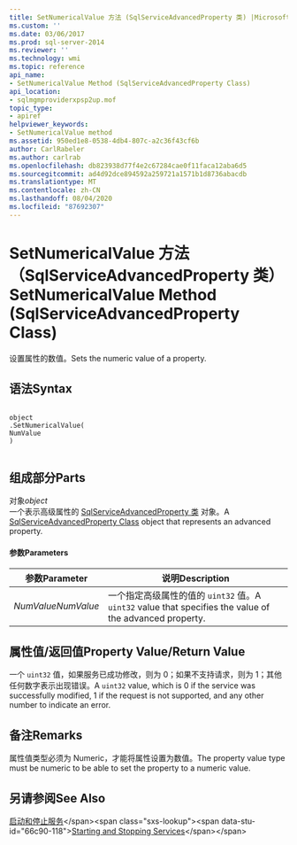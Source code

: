 ```yaml
---
title: SetNumericalValue 方法 (SqlServiceAdvancedProperty 类) |Microsoft Docs
ms.custom: ''
ms.date: 03/06/2017
ms.prod: sql-server-2014
ms.reviewer: ''
ms.technology: wmi
ms.topic: reference
api_name:
- SetNumericalValue Method (SqlServiceAdvancedProperty Class)
api_location:
- sqlmgmproviderxpsp2up.mof
topic_type:
- apiref
helpviewer_keywords:
- SetNumericalValue method
ms.assetid: 950ed1e8-0538-4db4-807c-a2c36f43cf6b
author: CarlRabeler
ms.author: carlrab
ms.openlocfilehash: db823938d77f4e2c67284cae0f11faca12aba6d5
ms.sourcegitcommit: ad4d92dce894592a259721a1571b1d8736abacdb
ms.translationtype: MT
ms.contentlocale: zh-CN
ms.lasthandoff: 08/04/2020
ms.locfileid: "87692307"
---
```

# <a name="setnumericalvalue-method-sqlserviceadvancedproperty-class"></a><span data-ttu-id="66c90-102">SetNumericalValue 方法（SqlServiceAdvancedProperty 类）</span><span class="sxs-lookup"><span data-stu-id="66c90-102">SetNumericalValue Method (SqlServiceAdvancedProperty Class)</span></span>
  <span data-ttu-id="66c90-103">设置属性的数值。</span><span class="sxs-lookup"><span data-stu-id="66c90-103">Sets the numeric value of a property.</span></span>  
  
## <a name="syntax"></a><span data-ttu-id="66c90-104">语法</span><span class="sxs-lookup"><span data-stu-id="66c90-104">Syntax</span></span>  
  
```  
  
object  
.SetNumericalValue(  
NumValue  
)  
  
```  
  
## <a name="parts"></a><span data-ttu-id="66c90-105">组成部分</span><span class="sxs-lookup"><span data-stu-id="66c90-105">Parts</span></span>  
 <span data-ttu-id="66c90-106">对象</span><span class="sxs-lookup"><span data-stu-id="66c90-106">*object*</span></span>  
 <span data-ttu-id="66c90-107">一个表示高级属性的 [SqlServiceAdvancedProperty 类](sqlserviceadvancedproperty-class.md) 对象。</span><span class="sxs-lookup"><span data-stu-id="66c90-107">A [SqlServiceAdvancedProperty Class](sqlserviceadvancedproperty-class.md) object that represents an advanced property.</span></span>  
  
#### <a name="parameters"></a><span data-ttu-id="66c90-108">参数</span><span class="sxs-lookup"><span data-stu-id="66c90-108">Parameters</span></span>  
  
|<span data-ttu-id="66c90-109">参数</span><span class="sxs-lookup"><span data-stu-id="66c90-109">Parameter</span></span>|<span data-ttu-id="66c90-110">说明</span><span class="sxs-lookup"><span data-stu-id="66c90-110">Description</span></span>|  
|---------------|-----------------|  
|<span data-ttu-id="66c90-111">*NumValue*</span><span class="sxs-lookup"><span data-stu-id="66c90-111">*NumValue*</span></span>|<span data-ttu-id="66c90-112">一个指定高级属性的值的 `uint32` 值。</span><span class="sxs-lookup"><span data-stu-id="66c90-112">A `uint32` value that specifies the value of the advanced property.</span></span>|  
  
## <a name="property-valuereturn-value"></a><span data-ttu-id="66c90-113">属性值/返回值</span><span class="sxs-lookup"><span data-stu-id="66c90-113">Property Value/Return Value</span></span>  
 <span data-ttu-id="66c90-114">一个 `uint32` 值，如果服务已成功修改，则为 0；如果不支持请求，则为 1；其他任何数字表示出现错误。</span><span class="sxs-lookup"><span data-stu-id="66c90-114">A `uint32` value, which is 0 if the service was successfully modified, 1 if the request is not supported, and any other number to indicate an error.</span></span>  
  
## <a name="remarks"></a><span data-ttu-id="66c90-115">备注</span><span class="sxs-lookup"><span data-stu-id="66c90-115">Remarks</span></span>  
 <span data-ttu-id="66c90-116">属性值类型必须为 Numeric，才能将属性设置为数值。</span><span class="sxs-lookup"><span data-stu-id="66c90-116">The property value type must be numeric to be able to set the property to a numeric value.</span></span>  
  
## <a name="see-also"></a><span data-ttu-id="66c90-117">另请参阅</span><span class="sxs-lookup"><span data-stu-id="66c90-117">See Also</span></span>  
 <span data-ttu-id="66c90-118">[启动和停止服务](https://technet.microsoft.com/library/ms174886\(v=sql.105\).aspx)</span><span class="sxs-lookup"><span data-stu-id="66c90-118">[Starting and Stopping Services](https://technet.microsoft.com/library/ms174886\(v=sql.105\).aspx)</span></span>  
  
  

